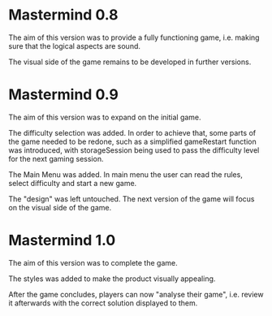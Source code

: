 # Mastermind 0.8

The aim of this version was to provide a fully functioning game, i.e. making sure that the logical aspects are sound.

The visual side of the game remains to be developed in further versions.


# Mastermind 0.9

The aim of this version was to expand on the initial game.

The difficulty selection was added. In order to achieve that, some parts of the game needed to be redone, such as a simplified gameRestart function was introduced, with storageSession being used to pass the difficulty level for the next gaming session.

The Main Menu was added. In main menu the user can read the rules, select difficulty and start a new game.

The "design" was left untouched. The next version of the game will focus on the visual side of the game.


# Mastermind 1.0

The aim of this version was to complete the game.

The styles was added to make the product visually appealing.

After the game concludes, players can now "analyse their game", i.e. review it afterwards with the correct solution displayed to them.
